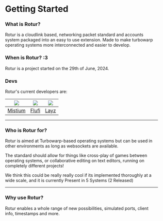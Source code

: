 # Getting Started

### What is Rotur?

Rotur is a cloudlink based, networking packet standard and accounts system packaged into an easy to use extension. Made to make turbowarp operating systems more interconnected and easier to develop.

### When is Rotur? :3

Rotur is a project started on the 29th of June, 2024.

### Devs

Rotur's current developers are:

|            ![](https://avatars.rotur.dev/mist)            |           ![](https://avatars.rotur.dev/pnada)            |               ![](https://avatars.rotur.dev/b1j2754)              |
| :-------------------------------------------------------: | :-------------------------------------------------------: | :---------------------------------------------------------------: |
|               [Mistium](https://mistium.com)              |         [Flufi](https://github.com/ThePandaDever)         |                 [Layz](https://github.com/B1j2754)                |

***

### Who is Rotur for?

Rotur is aimed at Turbowarp-based operating systems but can be used in other environments as long as websockets are available.

The standard should allow for things like cross-play of games between operating systems, or collaborative editing on text editors, running on completely different projects!

We think this could be really really cool if its implemented thoroughly at a wide scale, and it is currently Present in 5 Systems (2 Released)

***

### Why use Rotur?

Rotur enables a whole range of new possibilities, simulated ports, client info, timestamps and more.
